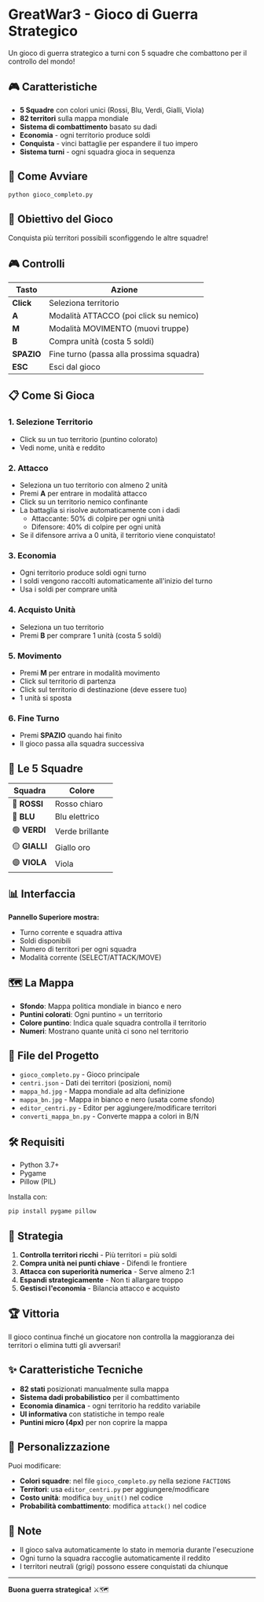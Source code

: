 # GreatWar3 - Gioco di Guerra Strategico

Un gioco di guerra strategico a turni con 5 squadre che combattono per il controllo del mondo!

## 🎮 Caratteristiche

- **5 Squadre** con colori unici (Rossi, Blu, Verdi, Gialli, Viola)
- **82 territori** sulla mappa mondiale
- **Sistema di combattimento** basato su dadi
- **Economia** - ogni territorio produce soldi
- **Conquista** - vinci battaglie per espandere il tuo impero
- **Sistema turni** - ogni squadra gioca in sequenza

## 🚀 Come Avviare

```bash
python gioco_completo.py
```

## 🎯 Obiettivo del Gioco

Conquista più territori possibili sconfiggendo le altre squadre!

## 🎮 Controlli

| Tasto | Azione |
|-------|--------|
| **Click** | Seleziona territorio |
| **A** | Modalità ATTACCO (poi click su nemico) |
| **M** | Modalità MOVIMENTO (muovi truppe) |
| **B** | Compra unità (costa 5 soldi) |
| **SPAZIO** | Fine turno (passa alla prossima squadra) |
| **ESC** | Esci dal gioco |

## 📋 Come Si Gioca

### 1. **Selezione Territorio**
- Click su un tuo territorio (puntino colorato)
- Vedi nome, unità e reddito

### 2. **Attacco**
- Seleziona un tuo territorio con almeno 2 unità
- Premi **A** per entrare in modalità attacco
- Click su un territorio nemico confinante
- La battaglia si risolve automaticamente con i dadi
  - Attaccante: 50% di colpire per ogni unità
  - Difensore: 40% di colpire per ogni unità
- Se il difensore arriva a 0 unità, il territorio viene conquistato!

### 3. **Economia**
- Ogni territorio produce soldi ogni turno
- I soldi vengono raccolti automaticamente all'inizio del turno
- Usa i soldi per comprare unità

### 4. **Acquisto Unità**
- Seleziona un tuo territorio
- Premi **B** per comprare 1 unità (costa 5 soldi)

### 5. **Movimento**
- Premi **M** per entrare in modalità movimento
- Click sul territorio di partenza
- Click sul territorio di destinazione (deve essere tuo)
- 1 unità si sposta

### 6. **Fine Turno**
- Premi **SPAZIO** quando hai finito
- Il gioco passa alla squadra successiva

## 🎨 Le 5 Squadre

| Squadra | Colore |
|---------|--------|
| 🔴 **ROSSI** | Rosso chiaro |
| 🔵 **BLU** | Blu elettrico |
| 🟢 **VERDI** | Verde brillante |
| 🟡 **GIALLI** | Giallo oro |
| 🟣 **VIOLA** | Viola |

## 📊 Interfaccia

**Pannello Superiore mostra:**
- Turno corrente e squadra attiva
- Soldi disponibili
- Numero di territori per ogni squadra
- Modalità corrente (SELECT/ATTACK/MOVE)

## 🗺️ La Mappa

- **Sfondo**: Mappa politica mondiale in bianco e nero
- **Puntini colorati**: Ogni puntino = un territorio
- **Colore puntino**: Indica quale squadra controlla il territorio
- **Numeri**: Mostrano quante unità ci sono nel territorio

## 📁 File del Progetto

- `gioco_completo.py` - Gioco principale
- `centri.json` - Dati dei territori (posizioni, nomi)
- `mappa_hd.jpg` - Mappa mondiale ad alta definizione
- `mappa_bn.jpg` - Mappa in bianco e nero (usata come sfondo)
- `editor_centri.py` - Editor per aggiungere/modificare territori
- `converti_mappa_bn.py` - Converte mappa a colori in B/N

## 🛠️ Requisiti

- Python 3.7+
- Pygame
- Pillow (PIL)

Installa con:
```bash
pip install pygame pillow
```

## 🎯 Strategia

1. **Controlla territori ricchi** - Più territori = più soldi
2. **Compra unità nei punti chiave** - Difendi le frontiere
3. **Attacca con superiorità numerica** - Serve almeno 2:1
4. **Espandi strategicamente** - Non ti allargare troppo
5. **Gestisci l'economia** - Bilancia attacco e acquisto

## 🏆 Vittoria

Il gioco continua finché un giocatore non controlla la maggioranza dei territori o elimina tutti gli avversari!

## ✨ Caratteristiche Tecniche

- **82 stati** posizionati manualmente sulla mappa
- **Sistema dadi probabilistico** per il combattimento
- **Economia dinamica** - ogni territorio ha reddito variabile
- **UI informativa** con statistiche in tempo reale
- **Puntini micro (4px)** per non coprire la mappa

## 🎨 Personalizzazione

Puoi modificare:
- **Colori squadre**: nel file `gioco_completo.py` nella sezione `FACTIONS`
- **Territori**: usa `editor_centri.py` per aggiungere/modificare
- **Costo unità**: modifica `buy_unit()` nel codice
- **Probabilità combattimento**: modifica `attack()` nel codice

## 📝 Note

- Il gioco salva automaticamente lo stato in memoria durante l'esecuzione
- Ogni turno la squadra raccoglie automaticamente il reddito
- I territori neutrali (grigi) possono essere conquistati da chiunque

---

**Buona guerra strategica!** ⚔️🗺️
